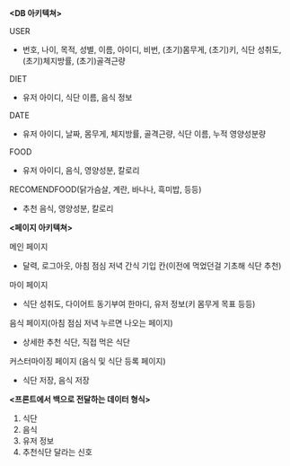 __<DB 아키텍쳐>__

USER
* 번호, 나이, 목적, 성별, 이름, 아이디, 비번, (초기)몸무게, (초기)키, 식단 성취도, (초기)체지방률, (초기)골격근량

DIET
* 유저 아이디, 식단 이름, 음식 정보

DATE
* 유저 아이디, 날짜, 몸무게, 체지방률, 골격근량, 식단 이름, 누적 영양성분량

FOOD
* 유저 아이디, 음식, 영양성분, 칼로리

RECOMENDFOOD(닭가슴살, 계란, 바나나, 흑미밥, 등등)
* 추천 음식, 영양성분, 칼로리
	
__<페이지 아키텍쳐>__

메인 페이지
* 달력, 로그아웃, 아침 점심 저녁 간식 기입 칸(이전에 먹었던걸 기초해 식단 추천)

마이 페이지
* 식단 성취도, 다이어트 동기부여 한마디, 유저 정보(키 몸무게 목표 등등)

음식 페이지(아침 점심 저녁 누르면 나오는 페이지)
* 상세한 추천 식단, 직접 먹은 식단		

커스터마이징 페이지 (음식 및 식단 등록 페이지)
* 식단 저장, 음식 저장		
	

__<프론트에서 백으로 전달하는 데이터 형식>__

1. 식단
2. 음식
3. 유저 정보
4. 추천식단 달라는 신호
